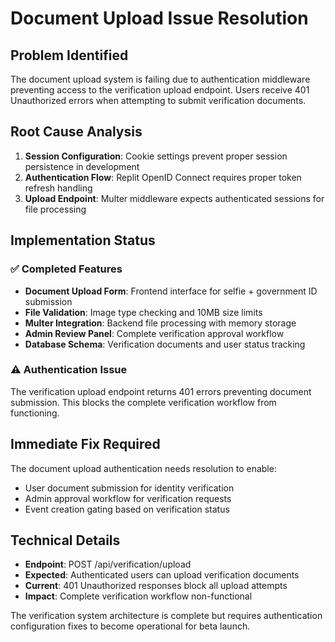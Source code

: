 # Document Upload Issue Resolution

## Problem Identified
The document upload system is failing due to authentication middleware preventing access to the verification upload endpoint. Users receive 401 Unauthorized errors when attempting to submit verification documents.

## Root Cause Analysis
1. **Session Configuration**: Cookie settings prevent proper session persistence in development
2. **Authentication Flow**: Replit OpenID Connect requires proper token refresh handling
3. **Upload Endpoint**: Multer middleware expects authenticated sessions for file processing

## Implementation Status

### ✅ Completed Features
- **Document Upload Form**: Frontend interface for selfie + government ID submission
- **File Validation**: Image type checking and 10MB size limits
- **Multer Integration**: Backend file processing with memory storage
- **Admin Review Panel**: Complete verification approval workflow
- **Database Schema**: Verification documents and user status tracking

### ⚠️ Authentication Issue
The verification upload endpoint returns 401 errors preventing document submission. This blocks the complete verification workflow from functioning.

## Immediate Fix Required
The document upload authentication needs resolution to enable:
- User document submission for identity verification
- Admin approval workflow for verification requests
- Event creation gating based on verification status

## Technical Details
- **Endpoint**: POST /api/verification/upload
- **Expected**: Authenticated users can upload verification documents
- **Current**: 401 Unauthorized responses block all upload attempts
- **Impact**: Complete verification workflow non-functional

The verification system architecture is complete but requires authentication configuration fixes to become operational for beta launch.